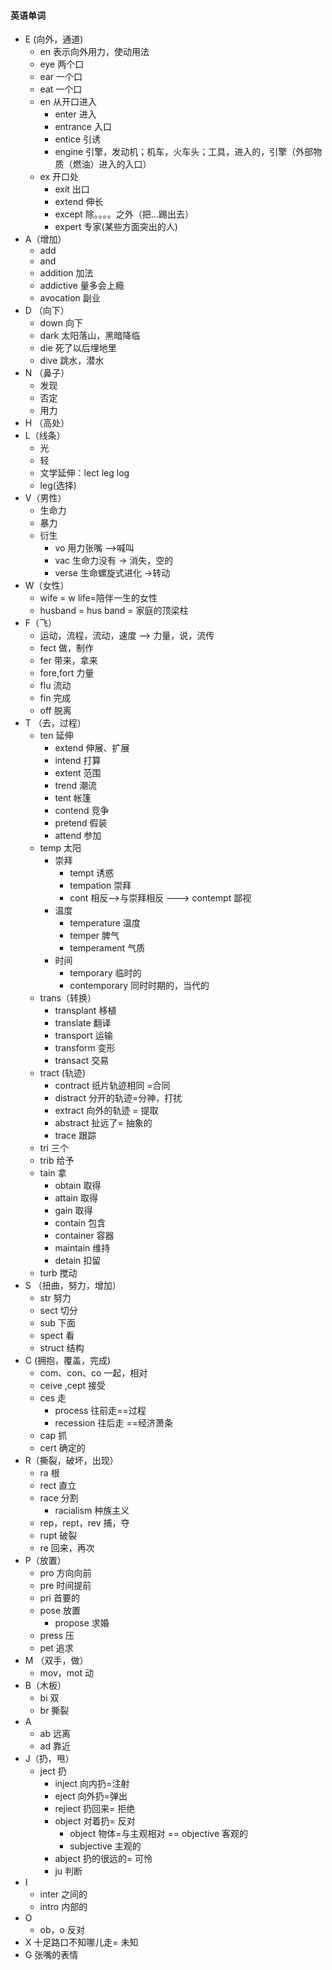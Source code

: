 #### 英语单词

- E (向外，通道)
  - en 表示向外用力，使动用法
  - eye 两个口
  - ear 一个口
  - eat 一个口
  - en 从开口进入
    - enter 进入
    - entrance 入口
    - entice 引诱
    - engine  引擎，发动机；机车，火车头；工具，进入的，引擎（外部物质（燃油）进入的入口）
  - ex 开口处
    - exit 出口
    - extend 伸长
    - except 除。。。。之外（把...踢出去）
    - expert 专家(某些方面突出的人)
- A（增加）
  - add
  - and
  - addition 加法
  - addictive 量多会上瘾
  - avocation 副业
- D （向下）
  - down 向下
  - dark 太阳落山，黑暗降临
  - die 死了以后埋地里
  - dive 跳水，潜水
- N （鼻子）
  - 发现
  - 否定
  - 用力
- H （高处）
- L（线条）
  - 光
  - 轻
  - 文学延伸：lect leg log
  - leg(选择)
- V（男性）
  - 生命力
  - 暴力
  - 衍生
    - vo 用力张嘴 -->喊叫
    - vac  生命力没有  -> 消失，空的
    - verse  生命螺旋式进化 ->转动
- W（女性）
  - wife = w life=陪伴一生的女性
  - husband = hus band = 家庭的顶梁柱
- F（飞）
  - 运动，流程，流动，速度 --> 力量，说，流传
  - fect 做，制作
  - fer 带来，拿来
  - fore,fort   力量
  - flu 流动
  - fin  完成
  - off 脱离
- T （去，过程）
  - ten  延伸
    - extend 伸展、扩展
    - intend 打算
    - extent 范围
    - trend  潮流
    - tent 帐篷
    - contend  竞争
    - pretend 假装
    - attend 参加
  - temp 太阳
    - 崇拜
      - tempt 诱惑
      - tempation 崇拜
      - cont 相反-->与崇拜相反  ---> contempt 鄙视
    - 温度
      - temperature 温度
      - temper 脾气
      - temperament 气质
    - 时间
      - temporary 临时的
      - contemporary  同时时期的，当代的
  - trans（转换）
    - transplant  移植
    - translate 翻译
    - transport 运输
    - transform 变形
    - transact 交易
  - tract (轨迹)
    - contract  纸片轨迹相同 =合同
    - distract 分开的轨迹=分神，打扰
    - extract 向外的轨迹  = 提取
    - abstract 扯远了= 抽象的
    - trace 跟踪
  - tri 三个
  - trib 给予
  - tain 拿
    - obtain 取得
    - attain 取得
    - gain 取得
    - contain 包含
    - container 容器
    - maintain 维持
    - detain 扣留
  - turb 搅动
- S （扭曲，努力，增加）
  - str 努力
  - sect 切分
  - sub 下面
  - spect 看
  - struct 结构
- C (拥抱，覆盖，完成)
  - com、con、co  一起，相对
  - ceive ,cept 接受
  - ces 走
    - process 往前走==过程
    - recession 往后走 ==经济萧条
  - cap 抓
  - cert 确定的
- R（撕裂，破坏，出现）
  - ra 根
  - rect 直立
  - race 分割
    - racialism 种族主义
  - rep，rept，rev  捕，夺
  - rupt 破裂
  - re 回来，再次
- P（放置）
  - pro 方向向前
  - pre 时间提前
  - pri 首要的
  - pose 放置
    - propose 求婚
  - press 压
  - pet 追求
- M （双手，做）
  - mov，mot 动
- B（木板）
  - bi 双
  - br 撕裂
- A
  - ab 远离
  - ad 靠近
- J（扔，甩）
  - ject 扔
    - inject 向内扔=注射
    - eject 向外扔=弹出
    - rejiect 扔回来= 拒绝
    - object 对着扔= 反对
      - object 物体=与主观相对 ==  objective 客观的
      - subjective 主观的
    - abject 扔的很远的= 可怜
    - ju 判断
- I 
  - inter 之间的
  - intro 内部的
- O
  - ob，o 反对
- X 十足路口不知哪儿走= 未知
- G  张嘴的表情